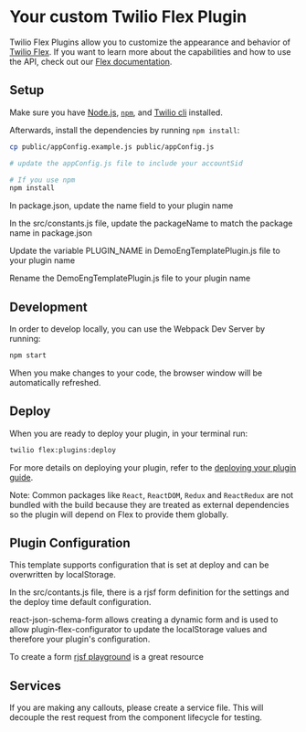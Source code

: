 # Your custom Twilio Flex Plugin

Twilio Flex Plugins allow you to customize the appearance and behavior of [Twilio Flex](https://www.twilio.com/flex). If you want to learn more about the capabilities and how to use the API, check out our [Flex documentation](https://www.twilio.com/docs/flex).

## Setup

Make sure you have [Node.js](https://nodejs.org), [`npm`](https://npmjs.com), and [Twilio cli](https://www.twilio.com/docs/twilio-cli/quickstart) installed.

Afterwards, install the dependencies by running `npm install`:

```bash
cp public/appConfig.example.js public/appConfig.js

# update the appConfig.js file to include your accountSid

# If you use npm
npm install
```

In package.json, update the name field to your plugin name

In the src/constants.js file, update the packageName to match the package name in package.json

Update the variable PLUGIN_NAME in DemoEngTemplatePlugin.js file to your plugin name

Rename the DemoEngTemplatePlugin.js file to your plugin name

## Development

In order to develop locally, you can use the Webpack Dev Server by running:

```bash
npm start
```

When you make changes to your code, the browser window will be automatically refreshed.

## Deploy

When you are ready to deploy your plugin, in your terminal run:

```bash
twilio flex:plugins:deploy
```

For more details on deploying your plugin, refer to the [deploying your plugin guide](https://www.twilio.com/docs/flex/plugins#deploying-your-plugin).

Note: Common packages like `React`, `ReactDOM`, `Redux` and `ReactRedux` are not bundled with the build because they are treated as external dependencies so the plugin will depend on Flex to provide them globally.

## Plugin Configuration

This template supports configuration that is set at deploy and can be overwritten by localStorage.

In the src/contants.js file, there is a rjsf form definition for the settings and the deploy time default configuration.

react-json-schema-form allows creating a dynamic form and is used to allow plugin-flex-configurator to update the localStorage values and therefore your plugin's configuration.

To create a form [rjsf playground](https://rjsf-team.github.io/react-jsonschema-form/) is a great resource

## Services

If you are making any callouts, please create a service file. This will decouple the rest request from the component lifecycle for testing.
